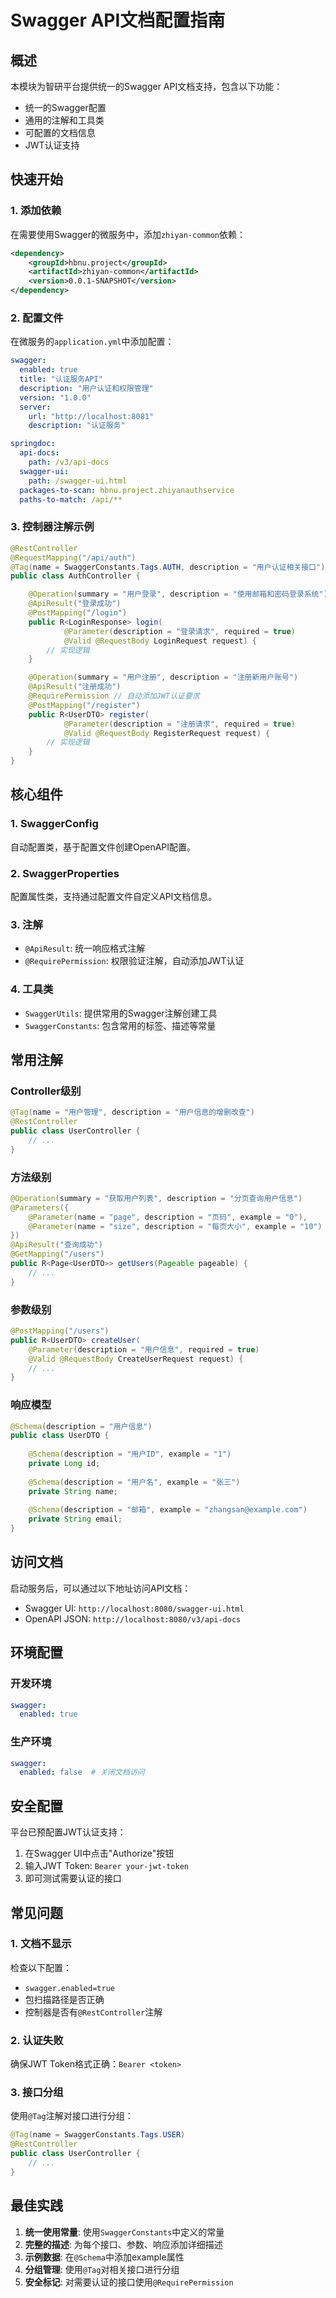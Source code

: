 # Swagger API文档配置指南

## 概述

本模块为智研平台提供统一的Swagger API文档支持，包含以下功能：

- 统一的Swagger配置
- 通用的注解和工具类
- 可配置的文档信息
- JWT认证支持

## 快速开始

### 1. 添加依赖

在需要使用Swagger的微服务中，添加`zhiyan-common`依赖：

```xml
<dependency>
    <groupId>hbnu.project</groupId>
    <artifactId>zhiyan-common</artifactId>
    <version>0.0.1-SNAPSHOT</version>
</dependency>
```

### 2. 配置文件

在微服务的`application.yml`中添加配置：

```yaml
swagger:
  enabled: true
  title: "认证服务API"
  description: "用户认证和权限管理"
  version: "1.0.0"
  server:
    url: "http://localhost:8081"
    description: "认证服务"

springdoc:
  api-docs:
    path: /v3/api-docs
  swagger-ui:
    path: /swagger-ui.html
  packages-to-scan: hbnu.project.zhiyanauthservice
  paths-to-match: /api/**
```

### 3. 控制器注解示例

```java
@RestController
@RequestMapping("/api/auth")
@Tag(name = SwaggerConstants.Tags.AUTH, description = "用户认证相关接口")
public class AuthController {

    @Operation(summary = "用户登录", description = "使用邮箱和密码登录系统")
    @ApiResult("登录成功")
    @PostMapping("/login")
    public R<LoginResponse> login(
            @Parameter(description = "登录请求", required = true)
            @Valid @RequestBody LoginRequest request) {
        // 实现逻辑
    }

    @Operation(summary = "用户注册", description = "注册新用户账号")
    @ApiResult("注册成功") 
    @RequirePermission // 自动添加JWT认证要求
    @PostMapping("/register")
    public R<UserDTO> register(
            @Parameter(description = "注册请求", required = true)
            @Valid @RequestBody RegisterRequest request) {
        // 实现逻辑
    }
}
```

## 核心组件

### 1. SwaggerConfig

自动配置类，基于配置文件创建OpenAPI配置。

### 2. SwaggerProperties

配置属性类，支持通过配置文件自定义API文档信息。

### 3. 注解

- `@ApiResult`: 统一响应格式注解
- `@RequirePermission`: 权限验证注解，自动添加JWT认证

### 4. 工具类

- `SwaggerUtils`: 提供常用的Swagger注解创建工具
- `SwaggerConstants`: 包含常用的标签、描述等常量

## 常用注解

### Controller级别

```java
@Tag(name = "用户管理", description = "用户信息的增删改查")
@RestController
public class UserController {
    // ...
}
```

### 方法级别

```java
@Operation(summary = "获取用户列表", description = "分页查询用户信息")
@Parameters({
    @Parameter(name = "page", description = "页码", example = "0"),
    @Parameter(name = "size", description = "每页大小", example = "10")
})
@ApiResult("查询成功")
@GetMapping("/users")
public R<Page<UserDTO>> getUsers(Pageable pageable) {
    // ...
}
```

### 参数级别

```java
@PostMapping("/users")
public R<UserDTO> createUser(
    @Parameter(description = "用户信息", required = true)
    @Valid @RequestBody CreateUserRequest request) {
    // ...
}
```

### 响应模型

```java
@Schema(description = "用户信息")
public class UserDTO {
    
    @Schema(description = "用户ID", example = "1")
    private Long id;
    
    @Schema(description = "用户名", example = "张三")
    private String name;
    
    @Schema(description = "邮箱", example = "zhangsan@example.com")
    private String email;
}
```

## 访问文档

启动服务后，可以通过以下地址访问API文档：

- Swagger UI: `http://localhost:8080/swagger-ui.html`
- OpenAPI JSON: `http://localhost:8080/v3/api-docs`

## 环境配置

### 开发环境

```yaml
swagger:
  enabled: true
```

### 生产环境

```yaml
swagger:
  enabled: false  # 关闭文档访问
```

## 安全配置

平台已预配置JWT认证支持：

1. 在Swagger UI中点击"Authorize"按钮
2. 输入JWT Token: `Bearer your-jwt-token`
3. 即可测试需要认证的接口

## 常见问题

### 1. 文档不显示

检查以下配置：
- `swagger.enabled=true`
- 包扫描路径是否正确
- 控制器是否有`@RestController`注解

### 2. 认证失败

确保JWT Token格式正确：`Bearer <token>`

### 3. 接口分组

使用`@Tag`注解对接口进行分组：

```java
@Tag(name = SwaggerConstants.Tags.USER)
@RestController
public class UserController {
    // ...
}
```

## 最佳实践

1. **统一使用常量**: 使用`SwaggerConstants`中定义的常量
2. **完整的描述**: 为每个接口、参数、响应添加详细描述
3. **示例数据**: 在`@Schema`中添加example属性
4. **分组管理**: 使用`@Tag`对相关接口进行分组
5. **安全标记**: 对需要认证的接口使用`@RequirePermission`
